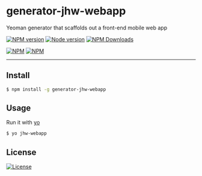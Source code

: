 # generator-jhw-webapp
Yeoman generator that scaffolds out a front-end mobile web app    

[![NPM version](https://img.shields.io/npm/v/generator-jhw-webapp.svg?style=flat)](https://www.npmjs.com/package/generator-jhw-webapp)
[![Node version](https://img.shields.io/node/v/generator-jhw-webapp.svg?style=flat)](https://www.npmjs.com/package/generator-jhw-webapp)
[![NPM Downloads](https://img.shields.io/npm/dm/generator-jhw-webapp.svg)](https://www.npmjs.com/package/generator-jhw-webapp)


[![NPM](https://nodei.co/npm/generator-jhw-webapp.png?downloads=true&downloadRank=true&stars=true)](https://nodei.co/npm/generator-jhw-webapp)
[![NPM](https://nodei.co/npm-dl/generator-jhw-webapp.png)](https://nodei.co/npm-dl/generator-jhw-webapp/)

---

## Install
```bash
$ npm install -g generator-jhw-webapp
```

## Usage  
Run it with [yo](https://github.com/yeoman/yo)    
```bash
$ yo jhw-webapp
```

## License    
[![License](https://img.shields.io/npm/l/generator-jhw-webapp.svg?style=flat)](https://github.com/jhw-dev/generator-jhw-webapp)
